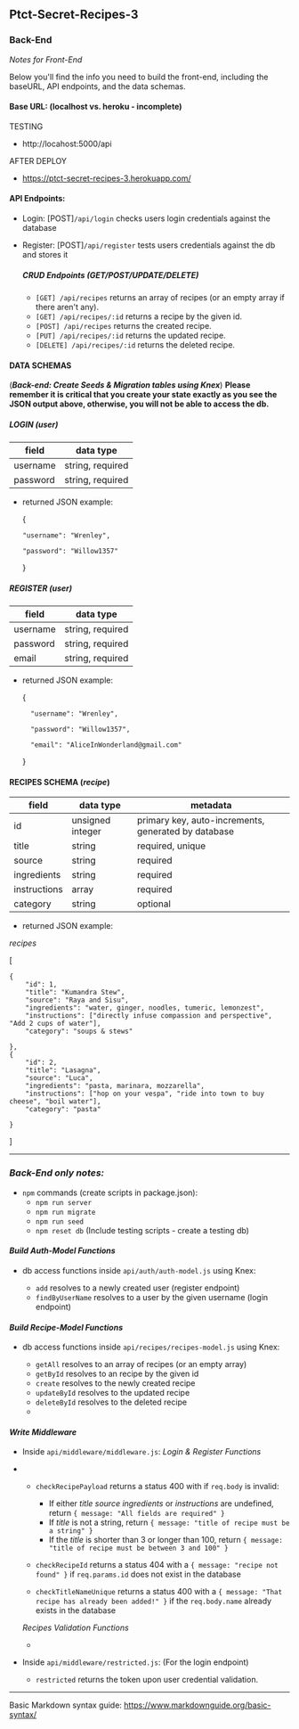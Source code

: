 
## Ptct-Secret-Recipes-3
### Back-End
*Notes for Front-End*

Below you'll find the info you need to build the front-end, including the baseURL, API endpoints, and the data schemas.
#### Base URL: (localhost vs. heroku - incomplete)
TESTING
- http://locahost:5000/api

AFTER DEPLOY
- https://ptct-secret-recipes-3.herokuapp.com/

#### API Endpoints: 

- Login:  [POST]`/api/login` checks users login credentials against the database
- Register: [POST]`/api/register` tests users credentials against the db and stores it

    ##### CRUD Endpoints (GET/POST/UPDATE/DELETE)
    - `[GET] /api/recipes` returns an array of recipes (or an empty array if there aren't any).
    - `[GET] /api/recipes/:id` returns a recipe by the given id.
    - `[POST] /api/recipes` returns the created recipe. 
    - `[PUT] /api/recipes/:id` returns the updated recipe. 
    - `[DELETE] /api/recipes/:id` returns the deleted recipe.
 
#### DATA SCHEMAS 
(***Back-end: Create Seeds & Migration tables using Knex***)
 **Please remember it is critical that you create your state exactly as you see the JSON output above, otherwise, you will not be able to access the db.**
 
##### LOGIN (_user_)

| field       | data type           |
| ----------- | --------------------|
| username    | string, required    |
| password    | string, required    |

 - returned JSON example:

    {
       
       "username": "Wrenley",

       "password": "Willow1357"
    }
    

##### REGISTER (_user_)

| field       | data type             |
| ----------- | ----------------------|
| username    | string, required      |
| password    | string, required      |
| email       | string, required      |

- returned JSON example: 

    
    {
    
        "username": "Wrenley",

        "password": "Willow1357",

        "email": "AliceInWonderland@gmail.com"
    }


#### RECIPES SCHEMA (_recipe_)

| field       | data type        | metadata                                            |
| ----------- | ---------------- | --------------------------------------------------- |
| id          | unsigned integer | primary key, auto-increments, generated by database |
| title       | string           | required, unique                                    |
| source      | string           | required                                            |
| ingredients | string           | required                                            |
| instructions| array            | required                                            |
| category    | string           | optional                                            |

- returned JSON example:

_recipes_


  [
  
    {
        "id": 1,
        "title": "Kumandra Stew",
        "source": "Raya and Sisu",
        "ingredients": "water, ginger, noodles, tumeric, lemonzest",
        "instructions": ["directly infuse compassion and perspective", "Add 2 cups of water"],
        "category": "soups & stews"

    },
    {
        "id": 2,
        "title": "Lasagna",
        "source": "Luca",
        "ingredients": "pasta, marinara, mozzarella",
        "instructions": ["hop on your vespa", "ride into town to buy cheese", "boil water"],
        "category": "pasta"

    }
  ]

--------------------------------------------------------------------------------------------------------------------------------------
### *Back-End only notes:*

- `npm` commands (create scripts in package.json): 
    - `npm run server`
    - `npm run migrate`
    - `npm run seed`
    - `npm reset db`
    (Include testing scripts - create a testing db)
#### *Build Auth-Model Functions*

- db access functions inside `api/auth/auth-model.js` using Knex:

    - `add` resolves to a newly created user (register endpoint)
    - `findByUserName` resolves to a user by the given username (login endpoint)
 

#### *Build Recipe-Model Functions*

- db access functions inside `api/recipes/recipes-model.js` using Knex:

  - `getAll` resolves to an array of recipes (or an empty array)
  - `getById` resolves to an recipe by the given id
  - `create` resolves to the newly created recipe
  - `updateById` resolves to the updated recipe
  - `deleteById` resolves to the deleted recipe
  - 
#### *Write Middleware*

- Inside `api/middleware/middleware.js`:
 *Login & Register Functions*
- 
  - `checkRecipePayload` returns a status 400 with if `req.body` is invalid:

    - If either _title_  _source_ _ingredients_ or _instructions_ are undefined, return `{ message: "All fields are required" }`
    - If _title_ is not a string, return `{ message: "title of recipe must be a string" }`
    - If the _title_ is shorter than 3 or longer than 100, return `{ message: "title of recipe must be between 3 and 100" }`

  - `checkRecipeId` returns a status 404 with a `{ message: "recipe not found" }` if `req.params.id` does not exist in the database

  - `checkTitleNameUnique` returns a status 400 with a `{ message: "That recipe has already been added!" }` if the `req.body.name` already exists in the database
 
  *Recipes Validation Functions*

    -

- Inside `api/middleware/restricted.js`: (For the login endpoint)

    - `restricted` returns the token upon user credential validation. 

---------------------------------------------------------------------------------------------------------------------------------------
  
Basic Markdown syntax guide:
https://www.markdownguide.org/basic-syntax/
